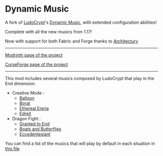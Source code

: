 # Dynamic Music

A fork of [LudoCrypt](https://github.com/LudoCrypt)'s [Dynamic Music](https://github.com/LudoCrypt/Dynamic-Music), with
extended configuration abilities!

Complete with all the new musics from 1.17!

Now with support for both Fabric and Forge thanks to [Architectury](https://github.com/architectury/architectury-api)

---

[Modrinth page of the project](https://modrinth.com/mod/dynamic-music-updated)

[CurseForge page of the project](https://www.curseforge.com/minecraft/mc-mods/dynamic-music-updated)

---

This mod includes several musics composed by LudoCrypt that play in the End dimension.

- Creative Mode :
    - [Balloon](https://ludocrypt.bandcamp.com/track/balloon)
    - [Borat](https://ludocrypt.bandcamp.com/track/borat)
    - [Ethereal Ereria](https://ludocrypt.bandcamp.com/track/ethereal-ereria)
    - [Edreit](https://ludocrypt.bandcamp.com/track/edreit)
- Dragon Fight :
    - [Granted to End](https://ludocrypt.bandcamp.com/track/granted-to-end)
    - [Boats and Butterflies](https://ludocrypt.bandcamp.com/track/boats-and-butterflies)
    - [Eccedentesiant](https://ludocrypt.bandcamp.com/track/eccedentesiast)

You can find a list of the musics that will play by default in each situation
in [this file](https://github.com/c-leri/Dynamic-Music/blob/1.17.1-architectury/DEFAULT_MUSIC.md)
